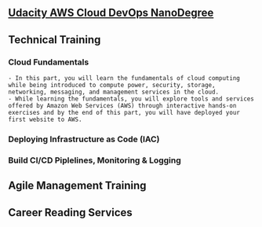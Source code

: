 ## [Udacity AWS Cloud DevOps NanoDegree](https://egfwd.com/specializtion/aws-cloud-devops/)
<div>

## Technical Training

### Cloud Fundamentals


    - In this part, you will learn the fundamentals of cloud computing while being introduced to compute power, security, storage, networking, messaging, and management services in the cloud.
    - While learning the fundamentals, you will explore tools and services offered by Amazon Web Services (AWS) through interactive hands-on exercises and by the end of this part, you will have deployed your first website to AWS.

### Deploying Infrastructure as Code (IAC)
### Build CI/CD Piplelines, Monitoring & Logging

</div>

## Agile Management Training

## Career Reading Services